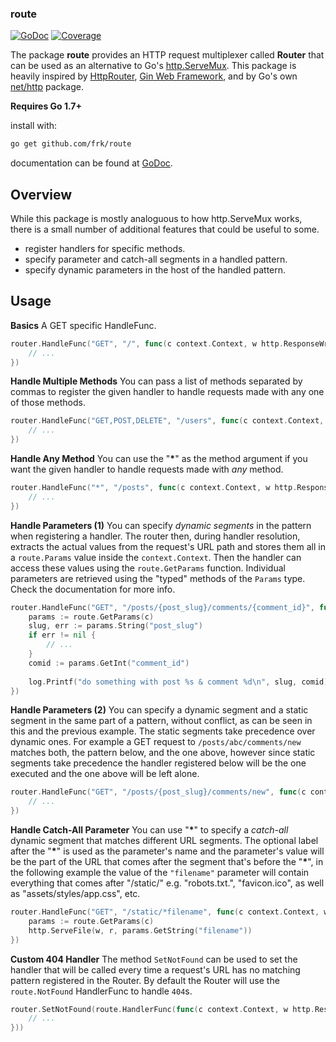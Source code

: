 ### route

[![GoDoc](http://godoc.org/github.com/frk/route?status.png)](http://godoc.org/github.com/frk/route)  [![Coverage](http://gocover.io/_badge/github.com/frk/route?nocache=route)](http://gocover.io/github.com/frk/route)


The package **route** provides an HTTP request multiplexer called **Router** that can be used as an alternative to Go's [http.ServeMux](http://golang.org/pkg/net/http/#ServeMux). This package is heavily inspired by [HttpRouter](https://github.com/julienschmidt/httprouter), [Gin Web Framework](https://github.com/gin-gonic/gin), and by Go's own [net/http](https://golang.org/pkg/net/http/) package.

**Requires Go 1.7+**

install with:

```sh
go get github.com/frk/route
```

documentation can be found at [GoDoc](http://godoc.org/github.com/frk/route).


## Overview

While this package is mostly analoguous to how http.ServeMux works, there is a small number of additional features that could be useful to some.

- register handlers for specific methods.
- specify parameter and catch-all segments in a handled pattern.
- specify dynamic parameters in the host of the handled pattern.


## Usage

**Basics** A GET specific HandleFunc.

```go
router.HandleFunc("GET", "/", func(c context.Context, w http.ResponseWriter, r *http.Request) {
	// ...
})
```
	
**Handle Multiple Methods** You can pass a list of methods separated by commas to
register the given handler to handle requests made with any one of those methods.

```go
router.HandleFunc("GET,POST,DELETE", "/users", func(c context.Context, w http.ResponseWriter, r *http.Request) {
	// ...
})
```

**Handle Any Method** You can use the "__\*__" as the method argument if you want
the given handler to handle requests made with *any* method.

```go
router.HandleFunc("*", "/posts", func(c context.Context, w http.ResponseWriter, r *http.Request) {
	// ...
})
```
	
**Handle Parameters (1)** You can specify *dynamic segments* in the pattern when
registering a handler. The router then, during handler resolution, extracts the
actual values from the request's URL path and stores them all in a `route.Params`
value inside the `context.Context`. Then the handler can access these values using
the `route.GetParams` function. Individual parameters are retrieved using the
"typed" methods of the `Params` type. Check the documentation for more info.

```go
router.HandleFunc("GET", "/posts/{post_slug}/comments/{comment_id}", func(c context.Context, w http.ResponseWriter, r *http.Request) {
	params := route.GetParams(c)
	slug, err := params.String("post_slug")
	if err != nil {
		// ...
	}
	comid := params.GetInt("comment_id")
	
	log.Printf("do something with post %s & comment %d\n", slug, comid)
})
```

**Handle Parameters (2)** You can specify a dynamic segment and a static segment
in the same part of a pattern, without conflict, as can be seen in this and the
previous example. The static segments take precedence over dynamic ones. For example
a GET request to `/posts/abc/comments/new` matches both, the pattern below, and the
one above, however since static segments take precedence the handler registered
below will be the one executed and the one above will be left alone.

```go
router.HandleFunc("GET", "/posts/{post_slug}/comments/new", func(c context.Context, w http.ResponseWriter, r *http.Request) {
	// ...
})
```
	
**Handle Catch-All Parameter** You can use "__\*__" to specify a *catch-all*
dynamic segment that matches different URL segments. The optional label after the
"__\*__" is used as the parameter's name and the parameter's value will be the part
of the URL that comes after the segment that's before the "__\*__", in the following
example the value of the `"filename"` parameter will contain everything that comes after
"/static/" e.g. "robots.txt.", "favicon.ico", as well as "assets/styles/app.css", etc.

```go
router.HandleFunc("GET", "/static/*filename", func(c context.Context, w http.ResponseWriter, r *http.Request) {
	params := route.GetParams(c)
	http.ServeFile(w, r, params.GetString("filename"))
})
```
		
**Custom 404 Handler** The method `SetNotFound` can be used to set the handler
that will be called every time a request's URL has no matching pattern registered
in the Router. By default the Router will use the `route.NotFound` HandlerFunc to
handle `404`s.

```go
router.SetNotFound(route.HandlerFunc(func(c context.Context, w http.ResponseWriter, r *http.Request) {
	// ...
}))
```
